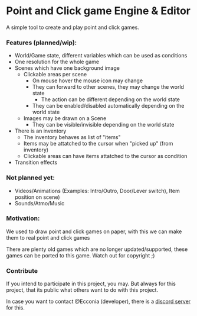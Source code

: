 # Point and Click game Engine & Editor

A simple tool to create and play point and click games.

### Features (planned/wip):

* World/Game state, different variables which can be used as conditions
* One resolution for the whole game
* Scenes which have one background image
  * Clickable areas per scene
    * On mouse hover the mouse icon may change
    * They can forward to other scenes, they may change the world state
      * The action can be different depending on the world state
    * They can be enabled/disabled automatically depending on the world state
  * Images may be drawn on a Scene
    * They can be visible/invisible depending on the world state
* There is an inventory
  * The inventory behaves as list of "items"
  * Items may be attatched to the cursor when "picked up" (from inventory)
  * Clickable areas can have items attatched to the cursor as condition
* Transition effects

### Not planned yet:
* Videos/Animations (Examples: Intro/Outro, Door/Lever switch), Item position on scene)
* Sounds/Atmo/Music

### Motivation:
We used to draw point and click games on paper, with this we can make them to real point and click games

There are plenty old games which are no longer updated/supported, these games can be ported to this game. Watch out for copyright ;)

### Contribute

If you intend to participate in this project, you may. But always for this project, that its public what others want to do with this project.

In case you want to contact @Ecconia (developer), there is a [discord server](https://discord.gg/dYYxNvp) for this.